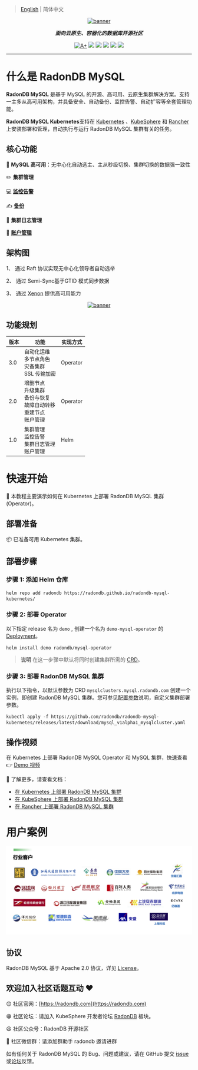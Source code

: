 > [English](README.md) | 简体中文

<p align="center">
<a href="https://radondb.com/"><img src="https://github.com/radondb/radondb-mysql-kubernetes/blob/main/docs/images/logo_radondb-mysql.png?raw=true" alt="banner" width="200px"></a>
</p>
<p align="center">
<b><i>面向云原生、容器化的数据库开源社区</i></b>
</p>

<p align=center>
<a href="https://goreportcard.com/report/github.com/radondb/radondb-mysql-kubernetes"><img src="https://goreportcard.com/badge/github.com/radondb/radondb-mysql-kubernetes" alt="A+"></a>
<a href="https://img.shields.io/github/stars/radondb/radondb-mysql-kubernetes"><img src="https://img.shields.io/github/stars/radondb/radondb-mysql-kubernetes"></a>
<a href="https://img.shields.io/github/issues/radondb/radondb-mysql-kubernetes"><img src="https://img.shields.io/github/issues/radondb/radondb-mysql-kubernetes"></a>
<a href="https://img.shields.io/github/forks/radondb/radondb-mysql-kubernetes"><img src="https://img.shields.io/github/forks/radondb/radondb-mysql-kubernetes"></a>
<a href="https://img.shields.io/github/v/release/radondb/radondb-mysql-kubernetes?include_prereleases"><img src="https://img.shields.io/github/v/release/radondb/radondb-mysql-kubernetes?include_prereleases"></a>
<a href="https://img.shields.io/github/license/radondb/radondb-mysql-kubernetes"><img src="https://img.shields.io/github/license/radondb/radondb-mysql-kubernetes"></a>
</p>

----

# 什么是 RadonDB MySQL

**RadonDB MySQL** 是基于 MySQL 的开源、高可用、云原生集群解决方案。支持一主多从高可用架构，并具备安全、自动备份、监控告警、自动扩容等全套管理功能。

**RadonDB MySQL Kubernetes**支持在 [Kubernetes](https://kubernetes.io/) 、[KubeSphere](https://kubesphere.com.cn/) 和 [Rancher](https://rancher.com) 上安装部署和管理，自动执行与运行 RadonDB MySQL 集群有关的任务。

## 核心功能
🧠 **MySQL 高可用**：无中心化自动选主、主从秒级切换、集群切换的数据强一致性
 

✏️ **集群管理**

💻 [**监控告警**](docs/zh-cn/deploy_monitoring.md)

✍️ [**备份**](docs/zh-cn/deploy_backup_restore_s3.md)

🎈 **集群日志管理**

👨 [**账户管理**](docs/zh-cn/mgt_mysqluser.md)


## 架构图

1、 通过 Raft 协议实现无中心化领导者自动选举

2、 通过 Semi-Sync基于GTID 模式同步数据

3、 通过 [Xenon](https://github.com/radondb/xenon.git) 提供高可用能力

<p align="center">
<a href="https://github.com/radondb/"><img src="https://github.com/radondb/radondb-mysql-kubernetes/blob/main/docs/images/radondb-mysql_Architecture.png?raw=true" alt="banner" width="800px"></a>
</p>

## 功能规划

| 版本 | 功能  | 实现方式 |
|------|--------|------| 
| 3.0  | 自动化运维 <br> 多节点角色 <br> 灾备集群 <br> SSL 传输加密 | Operator |
| 2.0  | 增删节点 <br> 升级集群 <br> 备份与恢复 <br> 故障自动转移 <br> 重建节点 <br> 账户管理   |  Operator |
| 1.0 |  集群管理 <br> 监控告警 <br> 集群日志管理 <br> 账户管理 | Helm |

# 快速开始

👀 本教程主要演示如何在 Kubernetes 上部署 RadonDB MySQL 集群(Operator)。

## 部署准备

📦 已准备可用 Kubernetes 集群。
## 部署步骤

### 步骤 1: 添加 Helm 仓库

```plain
helm repo add radondb https://radondb.github.io/radondb-mysql-kubernetes/
```
### 步骤 2: 部署 Operator

以下指定 release 名为 `demo` , 创建一个名为 `demo-mysql-operator` 的 [Deployment](https://kubernetes.io/zh/docs/concepts/workloads/controllers/deployment/)。

```plain
helm install demo radondb/mysql-operator
```
>**说明**
>在这一步骤中默认将同时创建集群所需的 [CRD](https://kubernetes.io/zh/docs/concepts/extend-kubernetes/api-extension/custom-resources/)。 

### 步骤 3: 部署 RadonDB MySQL 集群

执行以下指令，以默认参数为 CRD `mysqlclusters.mysql.radondb.com` 创建一个实例，即创建 RadonDB MySQL 集群。您可参见[配置参数](https://./config_para.md)说明，自定义集群部署参数。

```plain
kubectl apply -f https://github.com/radondb/radondb-mysql-kubernetes/releases/latest/download/mysql_v1alpha1_mysqlcluster.yaml
```

## 操作视频

在 Kubernetes 上部署 RadonDB MySQL Operator 和 MySQL 集群，快速查看 👉  [Demo 视频](https://radondb.com/docs/mysql/v2.1.3/vadio/install/#content)

📖 了解更多，请查看文档：

* [在 Kubernetes 上部署 RadonDB MySQL 集群](https://github.com/radondb/radondb-mysql-kubernetes/blob/main/docs/zh-cn/deploy_radondb-mysql_operator_on_k8s.md)
* [在 KubeSphere 上部署 RadonDB MySQL 集群](https://github.com/radondb/radondb-mysql-kubernetes/blob/main/docs/zh-cn/deploy_radondb-mysql_operator_on_kubesphere.md)
* [在 Rancher 上部署 RadonDB MySQL 集群](https://github.com/radondb/radondb-mysql-kubernetes/blob/main/docs/zh-cn/deploy_radondb-mysql_operator_on_rancher.md)

# 用户案例

![](docs/images/%E5%AE%A2%E6%88%B7%E6%A1%88%E4%BE%8B.png)

## 协议

RadonDB MySQL 基于 Apache 2.0 协议，详见 [License](https://github.com/radondb/radondb-mysql-kubernetes/blob/main/LICENSE)。

## 欢迎加入社区话题互动 ❤️

😊 社区官网：[https://radondb.com](https://radondb.com)

😁 社区论坛：请加入 KubeSphere 开发者论坛 [RadonDB](https://kubesphere.com.cn/forum/t/RadonDB) 板块。

😆 社区公众号：RadonDB 开源社区

🦉 社区微信群：请添加群助手 radondb 邀请进群

如有任何关于 RadonDB MySQL 的 Bug、问题或建议，请在 GitHub 提交 [issue](https://github.com/radondb/radondb-mysql-kubernetes/issues) 或[论坛](https://kubesphere.com.cn/forum/t/RadonDB)反馈。

